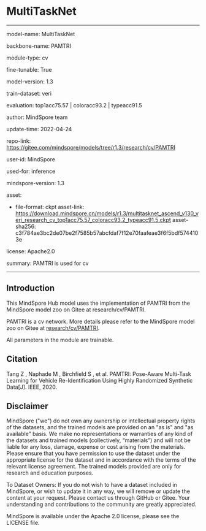 # MultiTaskNet

---

model-name: MultiTaskNet

backbone-name: PAMTRI

module-type: cv

fine-tunable: True

model-version: 1.3

train-dataset: veri

evaluation: top1acc75.57 | coloracc93.2 | typeacc91.5

author: MindSpore team

update-time: 2022-04-24

repo-link: <https://gitee.com/mindspore/models/tree/r1.3/research/cv/PAMTRI>

user-id: MindSpore

used-for: inference

mindspore-version: 1.3

asset:

-
    file-format: ckpt
    asset-link: <https://download.mindspore.cn/models/r1.3/multitasknet_ascend_v130_veri_research_cv_top1acc75.57_coloracc93.2_typeacc91.5.ckpt>
    asset-sha256: c3f784ae3bc2de07be2f7585b57abcfdaf7f12e70faafeae3f6f5bdf5744103e

license: Apache2.0

summary: PAMTRI is used for cv

---

## Introduction

This MindSpore Hub model uses the implementation of PAMTRI from the MindSpore model zoo on Gitee at research/cv/PAMTRI.

PAMTRI is a cv network. More details please refer to the MindSpore model zoo on Gitee at [research/cv/PAMTRI](https://gitee.com/mindspore/models/blob/r1.3/research/cv/PAMTRI/README.md).

All parameters in the module are trainable.

## Citation

Tang Z ,  Naphade M ,  Birchfield S , et al. PAMTRI: Pose-Aware Multi-Task Learning for Vehicle Re-Identification Using Highly Randomized Synthetic Data[J]. IEEE, 2020.

## Disclaimer

MindSpore ("we") do not own any ownership or intellectual property rights of the datasets, and the trained models are provided on an "as is" and "as available" basis. We make no representations or warranties of any kind of the datasets and trained models (collectively, “materials”) and will not be liable for any loss, damage, expense or cost arising from the materials. Please ensure that you have permission to use the dataset under the appropriate license for the dataset and in accordance with the terms of the relevant license agreement. The trained models provided are only for research and education purposes.

To Dataset Owners: If you do not wish to have a dataset included in MindSpore, or wish to update it in any way, we will remove or update the content at your request. Please contact us through GitHub or Gitee. Your understanding and contributions to the community are greatly appreciated.

MindSpore is available under the Apache 2.0 license, please see the LICENSE file.
